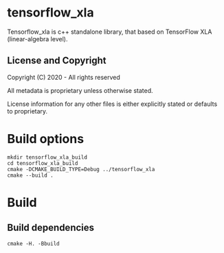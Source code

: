 tensorflow_xla
===================
Tensorflow_xla is c++ standalone library, that based on TensorFlow XLA (linear-algebra level).

License and Copyright
---------------------
Copyright (C) 2020 - All rights reserved

All metadata is proprietary unless otherwise stated. 

License information for any other files is either explicitly stated or
defaults to proprietary.

# Build options

```
mkdir tensorflow_xla_build
cd tensorflow_xla_build
cmake -DCMAKE_BUILD_TYPE=Debug ../tensorflow_xla
cmake --build .
```

# Build

Build dependencies
- 

```
cmake -H. -Bbuild
```


